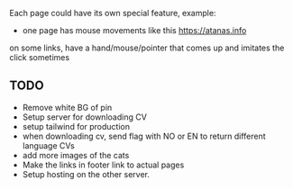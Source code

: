 Each page could have its own special feature, example:

- one page has mouse movements like this https://atanas.info

on some links, have a hand/mouse/pointer that comes up and imitates the click sometimes

## TODO

- Remove white BG of pin
- Setup server for downloading CV
- setup tailwind for production
- when downloading cv, send flag with NO or EN to return different language CVs
- add more images of the cats
- Make the links in footer link to actual pages
- Setup hosting on the other server.
